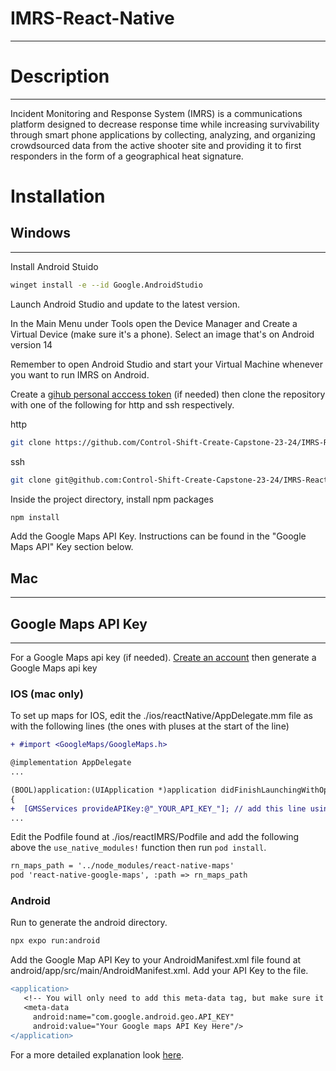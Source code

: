 
# IMRS-React-Native
***
# Description
***
Incident Monitoring and Response System (IMRS) is a communications platform designed to decrease response time while increasing survivability through smart phone applications by collecting, analyzing, and organizing crowdsourced data from the active shooter site and providing it to first responders in the form of a geographical heat signature.


# Installation

## Windows
***
Install Android Stuido
```bash
winget install -e --id Google.AndroidStudio
```
Launch Android Studio and update to the latest version.

In the Main Menu under Tools open the Device Manager and Create a Virtual Device (make sure it's a phone). Select an image that's on Android version 14

Remember to open Android Studio and start your Virtual Machine whenever you want to run IMRS on Android.


Create a [gihub personal acccess token](https://github.com/settings/tokens/new?description=IMRS%20GitHub%20plugin&scopes=repo%2Cgist%2Cread%3Aorg%2Cworkflow%2Cread%3Auser%2Cuser%3Aemail) (if needed) then clone the repository with one of the following for http and ssh respectively.

http

```bash
git clone https://github.com/Control-Shift-Create-Capstone-23-24/IMRS-React-Native.git
```

ssh

```bash
git clone git@github.com:Control-Shift-Create-Capstone-23-24/IMRS-React-Native.git
```

Inside the project directory, install npm packages

```bash
npm install
```

Add the Google Maps API Key. Instructions can be found in the "Google Maps API" Key section below.

## Mac
***
## Google Maps API Key
***

For a Google Maps api key (if needed). [Create an account](https://developers.google.com/maps/documentation/) then generate a Google Maps api key

### IOS (mac only)

To set up maps for IOS, edit the ./ios/reactNative/AppDelegate.mm file as with the following lines (the ones with pluses at the start of the line)

```diff
+ #import <GoogleMaps/GoogleMaps.h>

@implementation AppDelegate
...

(BOOL)application:(UIApplication *)application didFinishLaunchingWithOptions:(NSDictionary *)launchOptions
{
+  [GMSServices provideAPIKey:@"_YOUR_API_KEY_"]; // add this line using the api key obtained from Google Console
...
```

Edit the Podfile found at ./ios/reactIMRS/Podfile and add the following above the `use_native_modules!` function then run `pod install`.

```diff
rn_maps_path = '../node_modules/react-native-maps'
pod 'react-native-google-maps', :path => rn_maps_path
```


### Android

Run to generate the android directory.

```bash
npx expo run:android
```

Add the Google Map API Key to your AndroidManifest.xml file found at android/app/src/main/AndroidManifest.xml. Add your API Key to the file.

```diff
<application>
   <!-- You will only need to add this meta-data tag, but make sure it's a child of application -->
   <meta-data
     android:name="com.google.android.geo.API_KEY"
     android:value="Your Google maps API Key Here"/>
</application>
```



For a more detailed explanation look [here](https://github.com/react-native-maps/react-native-maps/blob/master/docs/installation.md).


